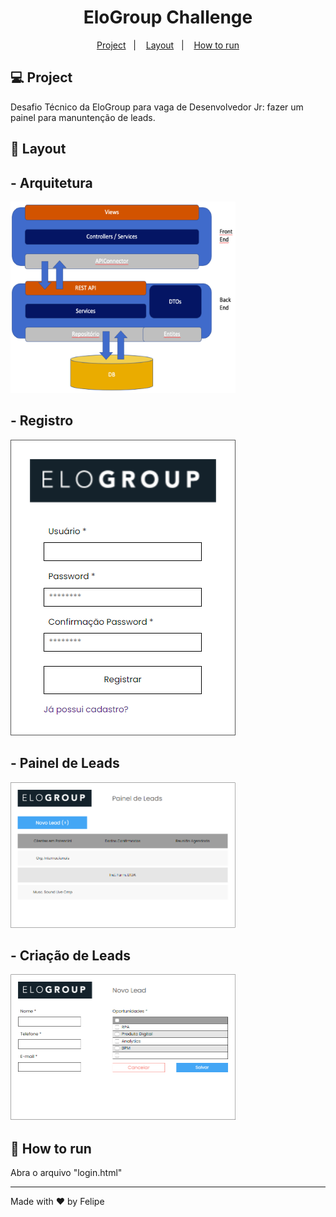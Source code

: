 <h1 align="center">EloGroup Challenge</h1>

<p align="center">
  <a href="#-project">Project</a>&nbsp;&nbsp;&nbsp;|&nbsp;&nbsp;&nbsp;
  <a href="#-layout">Layout</a>&nbsp;&nbsp;&nbsp;|&nbsp;&nbsp;&nbsp;
  <a href="#-how-to-run">How to run</a>
</p>


## 💻 Project

Desafio Técnico da EloGroup para vaga de Desenvolvedor Jr: fazer um painel para manuntenção de leads.

## 🔖 Layout

<h2>- Arquitetura</h2>
<img alt="" src=".github/architecture.png" style="width: 360px;">
<br style="height: 2rem;">

<h2>- Registro</h2>
<img alt="" src=".github/login.png" style="width: 360px;">
<br style="height: 2rem;">

<h2>- Painel de Leads</h2>
<img alt="" src=".github/panel.png" style="width: 360px;">
<br style="height: 2rem;">

<h2>- Criação de Leads</h2>
<img alt="" src=".github/new-lead.png" style="width: 360px;">
<br style="height: 2rem;">

## 🚀 How to run

Abra o arquivo "login.html"

---

Made with ♥ by Felipe